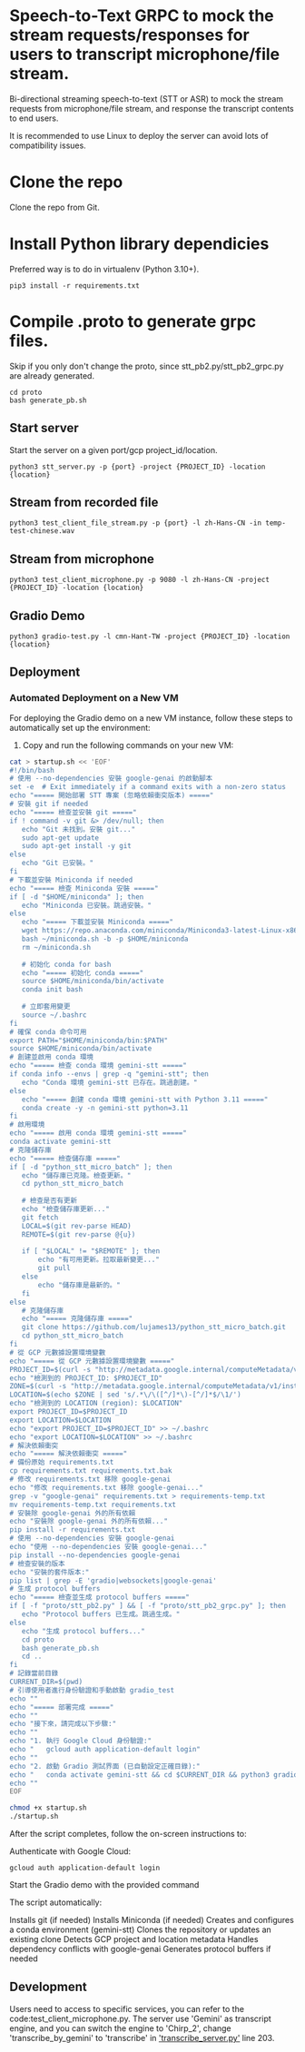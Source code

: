 #  Speech-to-Text GRPC to mock the stream requests/responses for users to transcript microphone/file stream.
Bi-directional streaming speech-to-text (STT or ASR) to mock the stream requests from microphone/file stream, and response the transcript contents to end users.

It is recommended to use Linux to deploy the server can avoid lots of compatibility issues.

# Clone the repo
Clone the repo from Git.

# Install Python library dependicies
Preferred way is to do in virtualenv (Python 3.10+).
```
pip3 install -r requirements.txt
```

# Compile .proto to generate grpc files.
Skip if you only don't change the proto, since stt_pb2.py/stt_pb2_grpc.py are already generated.
```
cd proto
bash generate_pb.sh
```

## Start server
Start the server on a given port/gcp project_id/location. 
```
python3 stt_server.py -p {port} -project {PROJECT_ID} -location {location}
```

## Stream from recorded file
```
python3 test_client_file_stream.py -p {port} -l zh-Hans-CN -in temp-test-chinese.wav
```

## Stream from microphone
```
python3 test_client_microphone.py -p 9080 -l zh-Hans-CN -project {PROJECT_ID} -location {location}
```

## Gradio Demo
```
python3 gradio-test.py -l cmn-Hant-TW -project {PROJECT_ID} -location {location}
```

## Deployment

### Automated Deployment on a New VM

For deploying the Gradio demo on a new VM instance, follow these steps to automatically set up the environment:

1. Copy and run the following commands on your new VM:
```bash
cat > startup.sh << 'EOF'
#!/bin/bash
# 使用 --no-dependencies 安裝 google-genai 的啟動腳本
set -e  # Exit immediately if a command exits with a non-zero status
echo "===== 開始部署 STT 專案 (忽略依賴衝突版本) ====="
# 安裝 git if needed
echo "===== 檢查並安裝 git ====="
if ! command -v git &> /dev/null; then
   echo "Git 未找到。安裝 git..."
   sudo apt-get update
   sudo apt-get install -y git
else
   echo "Git 已安裝。"
fi
# 下載並安裝 Miniconda if needed
echo "===== 檢查 Miniconda 安裝 ====="
if [ -d "$HOME/miniconda" ]; then
   echo "Miniconda 已安裝。跳過安裝。"
else
   echo "===== 下載並安裝 Miniconda ====="
   wget https://repo.anaconda.com/miniconda/Miniconda3-latest-Linux-x86_64.sh -O ~/miniconda.sh
   bash ~/miniconda.sh -b -p $HOME/miniconda
   rm ~/miniconda.sh
   
   # 初始化 conda for bash
   echo "===== 初始化 conda ====="
   source $HOME/miniconda/bin/activate
   conda init bash
   
   # 立即套用變更
   source ~/.bashrc
fi
# 確保 conda 命令可用
export PATH="$HOME/miniconda/bin:$PATH"
source $HOME/miniconda/bin/activate
# 創建並啟用 conda 環境
echo "===== 檢查 conda 環境 gemini-stt ====="
if conda info --envs | grep -q "gemini-stt"; then
   echo "Conda 環境 gemini-stt 已存在。跳過創建。"
else
   echo "===== 創建 conda 環境 gemini-stt with Python 3.11 ====="
   conda create -y -n gemini-stt python=3.11
fi
# 啟用環境
echo "===== 啟用 conda 環境 gemini-stt ====="
conda activate gemini-stt
# 克隆儲存庫
echo "===== 檢查儲存庫 ====="
if [ -d "python_stt_micro_batch" ]; then
   echo "儲存庫已克隆。檢查更新。"
   cd python_stt_micro_batch
   
   # 檢查是否有更新
   echo "檢查儲存庫更新..."
   git fetch
   LOCAL=$(git rev-parse HEAD)
   REMOTE=$(git rev-parse @{u})
   
   if [ "$LOCAL" != "$REMOTE" ]; then
       echo "有可用更新。拉取最新變更..."
       git pull
   else
       echo "儲存庫是最新的。"
   fi
else
   # 克隆儲存庫
   echo "===== 克隆儲存庫 ====="
   git clone https://github.com/lujames13/python_stt_micro_batch.git
   cd python_stt_micro_batch
fi
# 從 GCP 元數據設置環境變數
echo "===== 從 GCP 元數據設置環境變數 ====="
PROJECT_ID=$(curl -s "http://metadata.google.internal/computeMetadata/v1/project/project-id" -H "Metadata-Flavor: Google")
echo "檢測到的 PROJECT_ID: $PROJECT_ID"
ZONE=$(curl -s "http://metadata.google.internal/computeMetadata/v1/instance/zone" -H "Metadata-Flavor: Google")
LOCATION=$(echo $ZONE | sed 's/.*\/\([^/]*\)-[^/]*$/\1/')
echo "檢測到的 LOCATION (region): $LOCATION"
export PROJECT_ID=$PROJECT_ID
export LOCATION=$LOCATION
echo "export PROJECT_ID=$PROJECT_ID" >> ~/.bashrc
echo "export LOCATION=$LOCATION" >> ~/.bashrc
# 解決依賴衝突
echo "===== 解決依賴衝突 ====="
# 備份原始 requirements.txt
cp requirements.txt requirements.txt.bak
# 修改 requirements.txt 移除 google-genai
echo "修改 requirements.txt 移除 google-genai..."
grep -v "google-genai" requirements.txt > requirements-temp.txt
mv requirements-temp.txt requirements.txt
# 安裝除 google-genai 外的所有依賴
echo "安裝除 google-genai 外的所有依賴..."
pip install -r requirements.txt
# 使用 --no-dependencies 安裝 google-genai
echo "使用 --no-dependencies 安裝 google-genai..."
pip install --no-dependencies google-genai
# 檢查安裝的版本
echo "安裝的套件版本:"
pip list | grep -E 'gradio|websockets|google-genai'
# 生成 protocol buffers
echo "===== 檢查並生成 protocol buffers ====="
if [ -f "proto/stt_pb2.py" ] && [ -f "proto/stt_pb2_grpc.py" ]; then
   echo "Protocol buffers 已生成。跳過生成。"
else
   echo "生成 protocol buffers..."
   cd proto
   bash generate_pb.sh
   cd ..
fi
# 記錄當前目錄
CURRENT_DIR=$(pwd)
# 引導使用者進行身份驗證和手動啟動 gradio_test
echo ""
echo "===== 部署完成 ====="
echo ""
echo "接下來，請完成以下步驟:"
echo ""
echo "1. 執行 Google Cloud 身份驗證:"
echo "   gcloud auth application-default login"
echo ""
echo "2. 啟動 Gradio 測試界面 (已自動設定正確目錄):"
echo "   conda activate gemini-stt && cd $CURRENT_DIR && python3 gradio-test.py -l cmn-Hant-TW -project $PROJECT_ID -location $LOCATION"
echo ""
EOF

chmod +x startup.sh
./startup.sh
```
After the script completes, follow the on-screen instructions to:

Authenticate with Google Cloud:
```
gcloud auth application-default login
```
Start the Gradio demo with the provided command



The script automatically:

Installs git (if needed)
Installs Miniconda (if needed)
Creates and configures a conda environment (gemini-stt)
Clones the repository or updates an existing clone
Detects GCP project and location metadata
Handles dependency conflicts with google-genai
Generates protocol buffers if needed

## Development
Users need to access to specific services, you can refer to the code:test_client_microphone.py.
The server use 'Gemini' as transcript engine, and you can switch the engine to 'Chirp_2', change 'transcribe_by_gemini' to 'transcribe' in ['transcribe_server.py'](transcribe_server.py) line 203.
